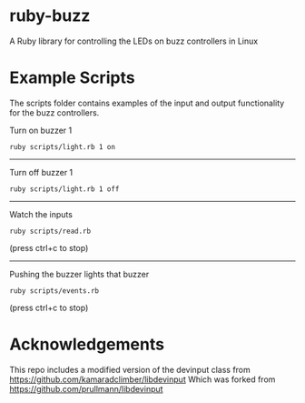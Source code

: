 ruby-buzz
==========

A Ruby library for controlling the LEDs on buzz controllers in Linux

Example Scripts
===============

The scripts folder contains examples of the input and output
functionality for the buzz controllers.

Turn on buzzer 1

`ruby scripts/light.rb 1 on`

-------------

Turn off buzzer 1

`ruby scripts/light.rb 1 off`

-------------

Watch the inputs

`ruby scripts/read.rb`

(press ctrl+c to stop)

-------------

Pushing the buzzer lights that buzzer 

`ruby scripts/events.rb`

(press ctrl+c to stop)


Acknowledgements
===============

This repo includes a modified version of the devinput class from
https://github.com/kamaradclimber/libdevinput
Which was forked from
https://github.com/prullmann/libdevinput
